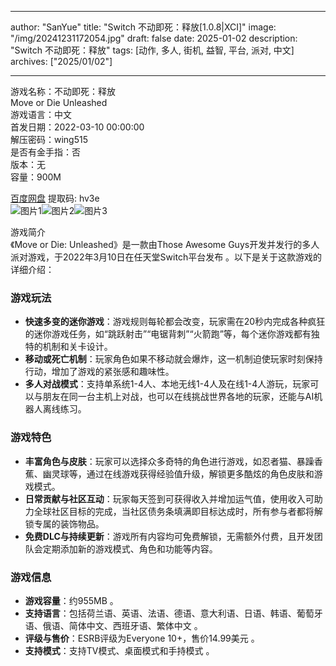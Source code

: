 
---
author: "SanYue"
title: "Switch 不动即死：释放[1.0.8|XCI]"
image: "/img/20241231172054.jpg"
draft: false
date: 2025-01-02
description: "Switch 不动即死：释放"
tags: [动作, 多人, 街机, 益智, 平台, 派对, 中文]
archives: ["2025/01/02"]

---

游戏名称：不动即死：释放   
Move or Die Unleashed    
游戏语言：中文  
首发日期：2022-03-10 00:00:00  
解压密码：wing515  
是否有金手指：否  
版本：无   
容量：900M

[百度网盘](https://pan.baidu.com/s/18h2DmxT-PnMBnhRErgIM3Q) 提取码: hv3e  
![图片1](/img/d0946b.jpg)![图片2](/img/43b8d4.jpg)![图片3](/img/d56662.jpg)  

游戏简介  
《Move or Die: Unleashed》是一款由Those Awesome Guys开发并发行的多人派对游戏，于2022年3月10日在任天堂Switch平台发布 。以下是关于这款游戏的详细介绍：

### 游戏玩法
- **快速多变的迷你游戏**：游戏规则每轮都会改变，玩家需在20秒内完成各种疯狂的迷你游戏任务，如“跳跃射击”“电锯背刺”“火箭跑”等，每个迷你游戏都有独特的机制和关卡设计。
- **移动或死亡机制**：玩家角色如果不移动就会爆炸，这一机制迫使玩家时刻保持行动，增加了游戏的紧张感和趣味性。
- **多人对战模式**：支持单系统1-4人、本地无线1-4人及在线1-4人游玩，玩家可以与朋友在同一台主机上对战，也可以在线挑战世界各地的玩家，还能与AI机器人离线练习。

### 游戏特色
- **丰富角色与皮肤**：玩家可以选择众多奇特的角色进行游戏，如忍者猫、暴躁香蕉、幽灵球等，通过在线游戏获得经验值升级，解锁更多酷炫的角色皮肤和游戏模式。
- **日常贡献与社区互动**：玩家每天签到可获得收入并增加运气值，使用收入可助力全球社区目标的完成，当社区债务条填满即目标达成时，所有参与者都将解锁专属的装饰物品。
- **免费DLC与持续更新**：游戏所有内容均可免费解锁，无需额外付费，且开发团队会定期添加新的游戏模式、角色和功能等内容。

### 游戏信息
- **游戏容量**：约955MB 。
- **支持语言**：包括荷兰语、英语、法语、德语、意大利语、日语、韩语、葡萄牙语、俄语、简体中文、西班牙语、繁体中文 。
- **评级与售价**：ESRB评级为Everyone 10+，售价14.99美元 。
- **支持模式**：支持TV模式、桌面模式和手持模式 。
